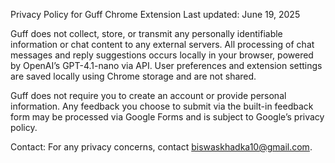 Privacy Policy for Guff Chrome Extension
Last updated: June 19, 2025

Guff does not collect, store, or transmit any personally identifiable information or chat content to any external servers. All processing of chat messages and reply suggestions occurs locally in your browser, powered by OpenAI’s GPT-4.1-nano via API. User preferences and extension settings are saved locally using Chrome storage and are not shared.

Guff does not require you to create an account or provide personal information. Any feedback you choose to submit via the built-in feedback form may be processed via Google Forms and is subject to Google’s privacy policy.

Contact: For any privacy concerns, contact biswaskhadka10@gmail.com.
